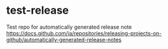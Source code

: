 # test-release

Test repo for automatically generated release note
https://docs.github.com/ja/repositories/releasing-projects-on-github/automatically-generated-release-notes
